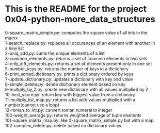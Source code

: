 # This is the README for the project 0x04-python-more_data_structures
0-square_matrix_simple.py: computes the square value of all ints in the matrix    
1-search_replace.py: replaces all occurences of an element with another in a new list    
2-uniq_add.py: sums the unique elements of a list    
3-common_elements.py: returns a set of common elements in two sets   
4-only_diff_elements.py: returns a set of elements present only in one set    
5-number_keys.py: returns the number of keys in a dictionary   
6-print_sorted_dictionary.py: prints a dictionary ordered by keys   
7-update_dictionary.py: updates a dictionary with key and value    
8-simple_delete.py: delete dicitionary element based on key    
9-multiply_by_2.py: create new dictionary with all values multiplied by 2    
10-best_score.py: return key with biggest value from a dictionary    
11-multiply_list_map.py: returns a list with values multiplied with a number(cannot use a loop)   
12-roman_to_int.py: convert roman numeral to integer    
100-weight_average.py: returns weighted average of tuple elements    
101-square_matrix_map.py: like 0-square_matrix_simple.py but with a map     
102-complex_delete.py: delete based on dictionary values
